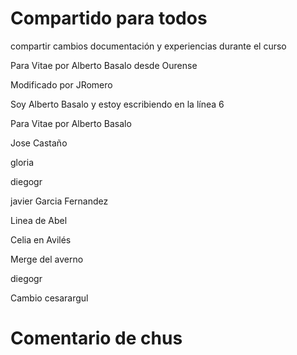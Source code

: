 # Compartido para todos

compartir cambios documentación y experiencias durante el curso

Para Vitae por Alberto Basalo desde Ourense

Modificado por JRomero

Soy Alberto Basalo y estoy escribiendo en la línea 6

Para Vitae por Alberto Basalo

Jose Castaño

gloria

diegogr

javier Garcia Fernandez

Linea de Abel

Celia en Avilés

Merge del averno

diegogr

Cambio cesarargul

# Comentario de chus
